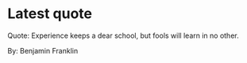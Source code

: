 # Latest quote 

Quote: Experience keeps a dear school, but fools will learn in no other. 

By: Benjamin Franklin